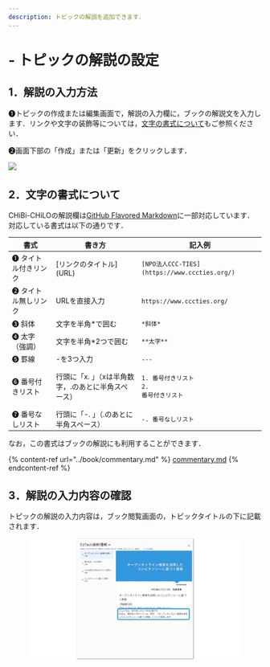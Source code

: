 ```yaml
---
description: トピックの解説を追加できます．
---
```


# - トピックの解説の設定

## 1．解説の入力方法

❶トピックの作成または編集画面で，解説の入力欄に，ブックの解説文を入力します．リンクや文字の装飾等については，[文字の書式について](commentary.md#2nonitsuite)もご参照ください．

❷画面下部の「作成」または「更新」をクリックします．

![](../.gitbook/assets/topic-commentary\_01.png)

## 2．文字の書式について

CHiBi-CHiLOの解説欄は[GitHub Flavored Markdown](https://github.github.com/gfm/)に一部対応しています．\
対応している書式は以下の通りです．

| 書式          | 書き方                          | 記入例                                                       |
| ----------- | ---------------------------- | --------------------------------------------------------- |
| ❶ タイトル付きリンク | \[リンクのタイトル]\(URL)            | `[NPO法人CCC-TIES](https://www.cccties.org/)`               |
| ❷ タイトル無しリンク | URLを直接入力                     | `https://www.cccties.org/`                                |
| ❸ 斜体        | 文字を半角\*で囲む                   | `*斜体*`                                                    |
| ❹ 太字（強調）    | 文字を半角\*2つで囲む                 | `**太字**`                                                  |
| ❺ 罫線        | -を3つ入力                       | `---`                                                     |
| ❻ 番号付きリスト   | 行頭に「x. 」（xは半角数字，.のあとに半角スペース） | <p><code>1. 番号付きリスト</code><br><code>2. 番号付きリスト</code></p> |
| ❼ 番号なしリスト   | 行頭に「-. 」（.のあとに半角スペース）        | `-. 番号なしリスト`                                              |

なお，この書式はブックの解説にも利用することができます．

{% content-ref url="../book/commentary.md" %}
[commentary.md](../book/commentary.md)
{% endcontent-ref %}

## 3．解説の入力内容の確認

トピックの解説の入力内容は，ブック閲覧画面の，トピックタイトルの下に記載されます．

<figure><img src="../.gitbook/assets/topic-commentary_02.png" alt=""><figcaption></figcaption></figure>
